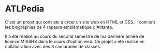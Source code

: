 # ATLPedia

C'est un projet qui consiste a créer un site web en HTML et CSS. Il contient les biographies de 4 rapeurs emblématique d'Atltanta.

Il a été réalisé au cours du second semestre de ma dernière année de licence MIASHS dans le cours d'option web.
Ce projet a été réalisé en collaboration avec des 3 camarades de classes.